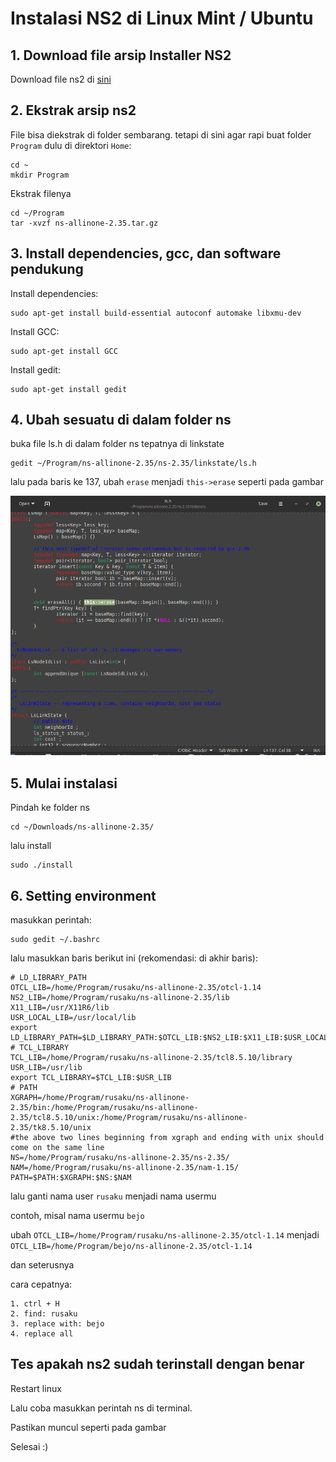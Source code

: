 # Instalasi NS2 di Linux Mint / Ubuntu
## 1. Download file arsip Installer NS2
Download file ns2 di [sini](http://sourceforge.net/projects/nsnam/files/latest/download)
## 2. Ekstrak arsip ns2
File bisa diekstrak di folder sembarang. tetapi di sini agar rapi buat folder `Program` dulu di direktori `Home`:
	
	cd ~
	mkdir Program
Ekstrak filenya
	
	cd ~/Program
	tar -xvzf ns-allinone-2.35.tar.gz

## 3. Install dependencies, gcc, dan software pendukung
Install dependencies:
	
	sudo apt-get install build-essential autoconf automake libxmu-dev
Install GCC:
	
	sudo apt-get install GCC

Install gedit:

	sudo apt-get install gedit


## 4. Ubah sesuatu di dalam folder ns
buka file ls.h di dalam folder ns tepatnya di linkstate

	gedit ~/Program/ns-allinone-2.35/ns-2.35/linkstate/ls.h
lalu pada baris ke 137, ubah `erase` menjadi `this->erase` seperti pada gambar

![](img/ls.h.png)

## 5. Mulai instalasi
Pindah ke folder ns

	cd ~/Downloads/ns-allinone-2.35/
lalu install

	sudo ./install

## 6. Setting environment
masukkan perintah:

	sudo gedit ~/.bashrc
lalu masukkan baris berikut ini (rekomendasi: di akhir baris):

	# LD_LIBRARY_PATH
	OTCL_LIB=/home/Program/rusaku/ns-allinone-2.35/otcl-1.14
	NS2_LIB=/home/Program/rusaku/ns-allinone-2.35/lib
	X11_LIB=/usr/X11R6/lib
	USR_LOCAL_LIB=/usr/local/lib
	export LD_LIBRARY_PATH=$LD_LIBRARY_PATH:$OTCL_LIB:$NS2_LIB:$X11_LIB:$USR_LOCAL_LIB
	# TCL_LIBRARY
	TCL_LIB=/home/Program/rusaku/ns-allinone-2.35/tcl8.5.10/library
	USR_LIB=/usr/lib
	export TCL_LIBRARY=$TCL_LIB:$USR_LIB
	# PATH
	XGRAPH=/home/Program/rusaku/ns-allinone-2.35/bin:/home/Program/rusaku/ns-allinone-2.35/tcl8.5.10/unix:/home/Program/rusaku/ns-allinone-2.35/tk8.5.10/unix
	#the above two lines beginning from xgraph and ending with unix should come on the same line
	NS=/home/Program/rusaku/ns-allinone-2.35/ns-2.35/ 
	NAM=/home/Program/rusaku/ns-allinone-2.35/nam-1.15/ 
	PATH=$PATH:$XGRAPH:$NS:$NAM

lalu ganti nama user `rusaku` menjadi nama usermu

contoh, misal nama usermu `bejo`

ubah `OTCL_LIB=/home/Program/rusaku/ns-allinone-2.35/otcl-1.14` menjadi `OTCL_LIB=/home/Program/bejo/ns-allinone-2.35/otcl-1.14`

dan seterusnya

cara cepatnya:

	1. ctrl + H
	2. find: rusaku
	3. replace with: bejo
	4. replace all

## Tes apakah ns2 sudah terinstall dengan benar

Restart linux

Lalu coba masukkan perintah ns di terminal.

Pastikan muncul seperti pada gambar

Selesai :)
